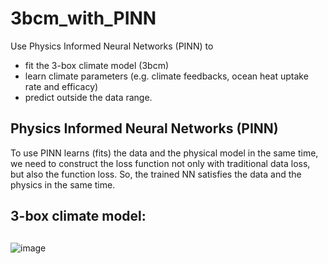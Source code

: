 # 3bcm_with_PINN
Use Physics Informed Neural Networks (PINN) to 
- fit the 3-box climate model (3bcm)
- learn climate parameters (e.g. climate feedbacks, ocean heat uptake rate and efficacy)
- predict outside the data range.

## Physics Informed Neural Networks (PINN)

To use PINN learns (fits) the data and the physical model in the same time, we need to construct the loss function not only with traditional data loss, but also the function loss. So, the trained NN satisfies the data and the physics in the same time. 


## 3-box climate model:

## 

![image](https://user-images.githubusercontent.com/61756907/150723100-61001d3e-f624-4f46-8980-020753ccaddf.png)

# 
